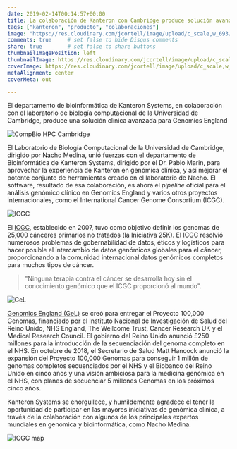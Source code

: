 ```yaml
---
date: 2019-02-14T00:14:57+00:00
title: La colaboración de Kanteron con Cambridge produce solución avanzada para Genomics England
tags: ["kanteron", "producto", "colaboraciones"]
image: "https://res.cloudinary.com/jcortell/image/upload/c_scale,w_693/v1550111614/Kanteron/ICGC.png"
comments: true     # set false to hide Disqus comments
share: true        # set false to share buttons
thumbnailImagePosition: left
thumbnailImage: https://res.cloudinary.com/jcortell/image/upload/c_scale,w_693/v1550111614/Kanteron/ICGC.png
coverImage: https://res.cloudinary.com/jcortell/image/upload/c_scale,w_693/v1550111614/Kanteron/ICGC.png
metaAlignment: center
coverMeta: out

---
```


El departamento de bioinformática de Kanteron Systems, en colaboración con el laboratorio de biología computacional de la Universidad de Cambridge, produce una solución clínica avanzada para Genomics England

<!--more-->

![CompBio HPC Cambridge](https://www.cam.ac.uk/sites/www.cam.ac.uk/files/inner-images/logo.jpg)

El Laboratorio de Biología Computacional de la Universidad de Cambridge, dirigido por Nacho Medina, unió fuerzas con el departamento de Bioinformática de Kanteron Systems, dirigido por el Dr. Pablo Marin, para aprovechar la experiencia de Kanteron en genómica clínica, y así mejorar el potente conjunto de herramientas creado en el laboratorio de Nacho. El software, resultado de esa colaboración, es ahora el *pipeline* oficial para el análisis genómico clínico en Genomics England y varios otros proyectos internacionales, como el International Cancer Genome Consortium (ICGC).

![ICGC](https://icgcmed.org/sites/all/themes/med_bootstrap/images/ICGCmed-logo.svg)

El [ICGC](https://icgc.org/), establecido en 2007, tuvo como objetivo definir los genomas de 25,000 cánceres primarios no tratados (la Iniciativa 25K). El ICGC resolvió numerosos problemas de gobernabilidad de datos, éticos y logísticos para hacer posible el intercambio de datos genómicos globales para el cáncer, proporcionando a la comunidad internacional datos genómicos completos para muchos tipos de cáncer.

> "Ninguna terapia contra el cáncer se desarrolla hoy sin el conocimiento genómico que el ICGC proporcionó al mundo".

![GeL](https://www.genomicsengland.co.uk/wp-content/uploads/2015/11/Genomics-England-logo-2015.png)

[Genomics England (GeL)](https://www.genomicsengland.co.uk/about-genomics-england/) se creó para entregar el Proyecto 100,000 Genomas, financiado por el Instituto Nacional de Investigación de Salud del Reino Unido, NHS England, The Wellcome Trust, Cancer Research UK y el Medical Research Council. El gobierno del Reino Unido anunció £250 millones para la introducción de la secuenciación del genoma completo en el NHS. En octubre de 2018, el Secretario de Salud Matt Hancock anunció la expansión del Proyecto 100,000 Genomas para conseguir 1 millón de genomas completos secuenciados por el NHS y el Biobanco del Reino Unido en cinco años y una visión ambiciosa para la medicina genómica en el NHS, con planes de secuenciar 5 millones Genomas en los próximos cinco años.

Kanteron Systems se enorgullece, y humildemente agradece el tener la oportunidad de participar en las mayores iniciativas de genómica clínica, a través de la colaboración con algunos de los principales expertos mundiales en genómica y bioinformática, como Nacho Medina.

![ICGC map](https://icgc.org/files/image-icgc-map-cropped.jpg)
